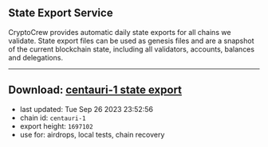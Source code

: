 ## State Export Service
CryptoCrew provides automatic daily state exports for all chains we validate. State export files can be used as genesis files and are a snapshot of the current blockchain state, including all validators, accounts, balances and delegations.

---
**Download: [centauri-1 state export](https://dl.ccvalidators.com/SERVICE/composable/centauri-1_export_1697102.json)**
---

- last updated: Tue Sep 26 2023 23:52:56
- chain id: `centauri-1`
- export height: `1697102`
- use for: airdrops, local tests, chain recovery
